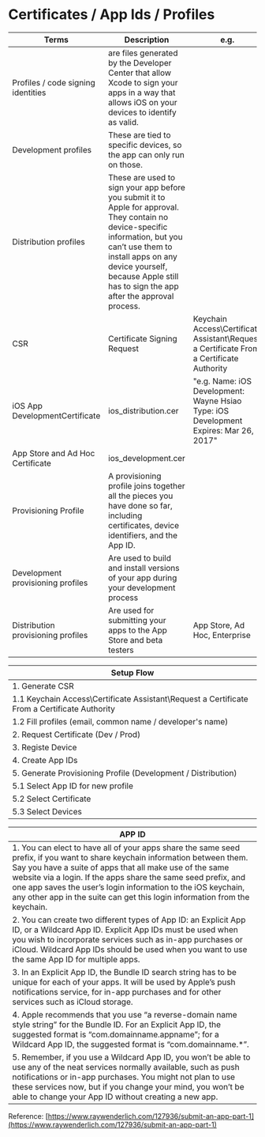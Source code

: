 # Certificates / App Ids / Profiles

|Terms|Description|e.g.|
|---|---|---|
|Profiles / code signing identities|are files generated by the Developer Center that allow Xcode to sign your apps in a way that allows iOS on your devices to identify as valid.||
|Development profiles|These are tied to specific devices, so the app can only run on those.||
|Distribution profiles|These are used to sign your app before you submit it to Apple for approval. They contain no device-specific information, but you can’t use them to install apps on any device yourself, because Apple still has to sign the app after the approval process.||
|CSR|	Certificate Signing Request|Keychain Access\Certificate Assistant\Request a Certificate From a Certificate Authority|
|iOS App DevelopmentCertificate|ios_distribution.cer|"e.g. Name: iOS Development: Wayne Hsiao Type: iOS Development Expires: Mar 26, 2017"|
|App Store and Ad Hoc Certificate|ios_development.cer||
|Provisioning Profile|A provisioning profile joins together all the pieces you have done so far, including certificates, device identifiers, and the App ID.||
|Development provisioning profiles|Are used to build and install versions of your app during your development process||
|Distribution provisioning profiles|Are used for submitting your apps to the App Store and beta testers|App Store, Ad Hoc, Enterprise|

|Setup Flow|
|---|
|1. Generate CSR|
|1.1 Keychain Access\Certificate Assistant\Request a Certificate From a Certificate Authority|
|1.2 Fill profiles (email, common name / developer's name)|
|2. Request Certificate (Dev / Prod)|
|3. Registe Device|
|4. Create App IDs|
|5. Generate Provisioning Profile (Development / Distribution)|
|5.1 Select App ID for new profile|
|5.2 Select Certificate|
|5.3 Select Devices|

|APP ID|
|---|
|1. You can elect to have all of your apps share the same seed prefix, if you want to share keychain information between them. Say you have a suite of apps that all make use of the same website via a login. If the apps share the same seed prefix, and one app saves the user’s login information to the iOS keychain, any other app in the suite can get this login information from the keychain.|
|2. You can create two different types of App ID: an Explicit App ID, or a Wildcard App ID. Explicit App IDs must be used when you wish to incorporate services such as in-app purchases or iCloud. Wildcard App IDs should be used when you want to use the same App ID for multiple apps.|
|3. In an Explicit App ID, the Bundle ID search string has to be unique for each of your apps. It will be used by Apple’s push notifications service, for in-app purchases and for other services such as iCloud storage.|
|4. Apple recommends that you use “a reverse-domain name style string” for the Bundle ID. For an Explicit App ID, the suggested format is “com.domainname.appname”; for a Wildcard App ID, the suggested format is “com.domainname.*”.|
|5. Remember, if you use a Wildcard App ID, you won’t be able to use any of the neat services normally available, such as push notifications or in-app purchases. You might not plan to use these services now, but if you change your mind, you won’t be able to change your App ID without creating a new app.|

Reference: [https://www.raywenderlich.com/127936/submit-an-app-part-1](https://www.raywenderlich.com/127936/submit-an-app-part-1)
